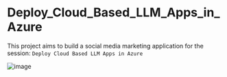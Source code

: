 # Deploy_Cloud_Based_LLM_Apps_in_Azure

This project aims to build a social media marketing application for the session: `Deploy Cloud Based LLM Apps in Azure`

![image](https://github.com/kevinknights29/Deploy_Cloud_Based_LLM_Apps_in_Azure/assets/74464814/a08c8a27-31ff-4882-8e57-fb199de7edef)
